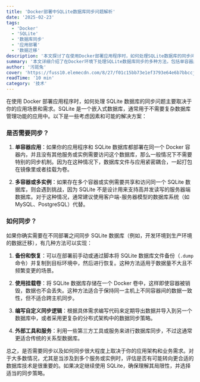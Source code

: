 ```yaml
---
title: 'Docker部署中SQLite数据库同步问题解析'
date: '2025-02-23'
tags:
  - 'Docker'
  - 'SQLite'
  - '数据库同步'
  - '应用部署'
  - '数据迁移'
description: '本文探讨了在使用Docker部署应用程序时，如何处理SQLite数据库的同步问题，分析了不同应用场景下的解决方案及其优缺点。'
summary: '本文详细介绍了在Docker环境下处理SQLite数据库同步的多种方法，包括单容器应用、多容器应用场景下的策略，以及备份恢复、使用挂载卷、自定义同步逻辑和外部工具等解决方案。'
author: '污斑兔'
cover: 'https://fuss10.elemecdn.com/8/27/f01c15bb73e1ef3793e64e6b7bbccjpeg.jpeg'
readTime: '10 min'
category: '技术'
---
```


在使用 Docker 部署应用程序时，如何处理 SQLite 数据库的同步问题主要取决于你的应用场景和需求。SQLite 是一个嵌入式数据库，通常用于不需要复杂数据库管理功能的应用中。以下是一些考虑因素和可能的解决方案：

### 是否需要同步？

1. **单容器应用**：如果你的应用程序和 SQLite 数据库都部署在同一个 Docker 容器内，并且没有其他服务或实例需要访问这个数据库，那么一般情况下不需要特别的同步机制。因为在这种情况下，数据库文件与应用紧密耦合，一起打包在镜像里或者挂载为卷。

2. **多容器或多实例**：如果存在多个容器或实例需要共享和访问同一个 SQLite 数据库，则会遇到挑战，因为 SQLite 不是设计用来支持高并发读写的服务器端数据库。对于这种情况，通常建议使用客户端-服务器模型的数据库系统（如 MySQL、PostgreSQL）代替。

### 如何同步？

如果你确实需要在不同部署之间同步 SQLite 数据库（例如，开发环境到生产环境的数据迁移），有几种方法可以实现：

1. **备份和恢复**：可以在部署前手动或通过脚本将 SQLite 数据库文件备份（`.dump`命令）并复制到目标环境中，然后进行恢复。这种方法适用于数据量不大且不频繁变更的场景。

2. **使用挂载卷**：将 SQLite 数据库存储在一个 Docker 卷中，这样即使容器被销毁，数据也不会丢失。这种方法适合于保持同一主机上不同容器间的数据一致性，但不适合跨主机同步。

3. **编写自定义同步逻辑**：根据具体需求编写代码来定期导出数据并导入到另一个数据库中，或者采用更复杂的分布式架构中的数据同步策略。

4. **外部工具和服务**：利用一些第三方工具或服务来进行数据库同步，不过这通常更适合传统的关系型数据库。

总之，是否需要同步以及如何同步很大程度上取决于你的应用架构和业务需求。对于大多数情况，尤其是当涉及到多个服务或实例时，评估是否有可能转向更合适的数据库技术是很重要的。如果决定继续使用 SQLite，确保理解其局限性，并选择适当的同步策略。